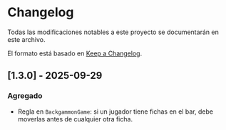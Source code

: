 # Changelog

Todas las modificaciones notables a este proyecto se documentarán en este archivo.

El formato está basado en [Keep a Changelog](https://keepachangelog.com/es/1.0.0/).

## [1.3.0] - 2025-09-29

### Agregado
- Regla en `BackgammonGame`: si un jugador tiene fichas en el bar, debe moverlas antes de cualquier otra ficha.
